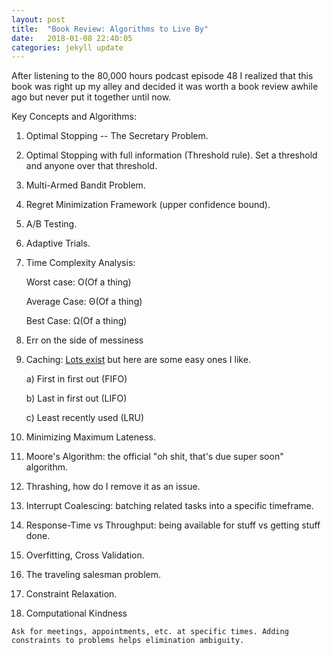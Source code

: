 ```yaml
---
layout: post
title:  "Book Review: Algorithms to Live By"
date:   2018-01-08 22:40:05
categories: jekyll update
---
```



After listening to the 80,000 hours podcast episode 48 I realized that this book was right up my alley and decided it was worth a book review awhile ago but never put it together until now.

Key Concepts and Algorithms:

  1) Optimal Stopping -- The Secretary Problem.

  2) Optimal Stopping with full information (Threshold rule). Set a threshold and anyone over that threshold.

  3) Multi-Armed Bandit Problem.

  4) Regret Minimization Framework (upper confidence bound).

  5) A/B Testing.

  6) Adaptive Trials.

  7) Time Complexity Analysis:

      Worst case: O(Of a thing)

      Average Case: Θ(Of a thing)

      Best Case: Ω(Of a thing)

  8) Err on the side of messiness

  9) Caching: [Lots exist](https://en.wikipedia.org/wiki/Cache_replacement_policies) but here are some easy ones I like.

      a) First in first out (FIFO)

      b) Last in first out (LIFO)

      c) Least recently used (LRU)

  10) Minimizing Maximum Lateness.

  11) Moore's Algorithm: the official "oh shit, that's due super soon" algorithm.

  12) Thrashing, how do I remove it as an issue.

  13) Interrupt Coalescing: batching related tasks into a specific timeframe.

  14) Response-Time vs Throughput: being available for stuff vs getting stuff done.

  15) Overfitting, Cross Validation.

  16) The traveling salesman problem.

  17) Constraint Relaxation.

  18) Computational Kindness

    Ask for meetings, appointments, etc. at specific times. Adding constraints to problems helps elimination ambiguity.
